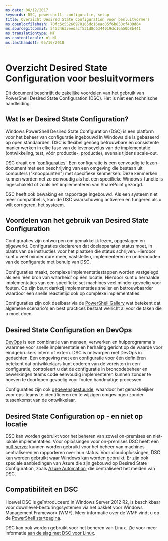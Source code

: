 ```yaml
---
ms.date: 06/12/2017
keywords: DSC, powershell, configuratie, setup
title: Overzicht Desired State Configuration voor besluitvormers
ms.openlocfilehash: 70fc5c55266970165dc16eac85f6b850cf409d64
ms.sourcegitcommit: 54534635eedacf531d8d6344019dc16a50b8b441
ms.translationtype: MT
ms.contentlocale: nl-NL
ms.lasthandoff: 05/16/2018
---
```

# <a name="desired-state-configuration-overview-for-decision-makers"></a>Overzicht Desired State Configuration voor besluitvormers

Dit document beschrijft de zakelijke voordelen van het gebruik van PowerShell Desired State Configuration (DSC). Het is niet een technische handleiding.

## <a name="what-is-desired-state-configuration"></a>Wat Is er Desired State Configuration?

Windows PowerShell Desired State Configuration (DSC) is een platform voor het beheer van configuratie ingebouwd in Windows die is gebaseerd op open standaarden. DSC is flexibel genoeg betrouwbare en consistente manier werken in elke fase van de levenscyclus van de implementatie (ontwikkeling, test, vóór productie-, productie), evenals tijdens scale-out.

DSC draait om '[configuraties](https://msdn.microsoft.com/powershell/dsc/configurations)'.
Een configuratie is een eenvoudig te lezen-document met een beschrijving van een omgeving die bestaan uit computers ("knooppunten") met specifieke kenmerken.
Deze kenmerken kunnen worden net zo eenvoudig als het een specifieke Windows-functie is ingeschakeld of zoals het implementeren van SharePoint gezorgd.

DSC heeft ook bewaking en rapportage ingebouwd.
Als een systeem niet meer compatibel is, kan de DSC waarschuwing activeren en fungeren als u wilt corrigeren, het systeem.

## <a name="benefits-of-using-desired-state-configuration"></a>Voordelen van het gebruik van Desired State Configuration

Configuraties zijn ontworpen om gemakkelijk lezen, opgeslagen en bijgewerkt.
Configuraties declareren dat doelapparaten status moet, in plaats van de instructies voor het plaatsen die status schrijven.
Hierdoor kunt u veel minder dure meer, vaststellen, implementeren en onderhouden van de configuratie met behulp van DSC.

Configuraties maakt, complexe implementatiestappen worden vastgelegd als een 'één bron van waarheid' op één locatie.
Hierdoor kunt u herhaalde implementaties van een specifieke set machines veel minder gevoelig voor fouten.
Op zijn beurt dankzij implementaties sneller en betrouwbaarder waardoor een snelle reactietijd ook op complexe implementaties.

Configuraties zijn ook deelbaar via de [PowerShell Gallery](https://powershellgallery.com) wat betekent dat algemene scenario's en best practices bestaat wellicht al voor de taken die u moet doen.


## <a name="desired-state-configuration-and-devops"></a>Desired State Configuration en DevOps

[DevOps](http://blogs.technet.com/b/ashleymcglone/archive/2015/11/20/devops-for-n00bs-ie-windows-people.aspx) is een combinatie van mensen, verwerken en hulpprogramma's waarmee voor snelle implementatie en herhaling gericht op de waarde voor eindgebruikers intern of extern.
DSC is ontworpen met DevOps in gedachten.
Een omgeving met een configuratie voor één definiëren betekent dat ontwikkelaars kunt coderen van de vereisten in een configuratie, controleert u dat de configuratie in broncodebeheer en bewerkingen teams code eenvoudig implementeren kunnen zonder te hoeven te doorlopen gevoelig voor fouten handmatige processen.

Configuraties zijn ook [gegevensgestuurde](https://msdn.microsoft.com/powershell/dsc/configdata), waardoor het gemakkelijker voor ops-teams te identificeren en te wijzigen omgevingen zonder tussenkomst van de ontwikkelaar.

## <a name="desired-state-configuration-on--and-off-premises"></a>Desired State Configuration op - en niet op locatie

DSC kan worden gebruikt voor het beheren van zowel on-premises en niet-lokale implementaties.
Voor oplossingen voor on-premises DSC heeft een [pull-server](https://msdn.microsoft.com/powershell/dsc/pullserver) kunnen worden gebruikt voor het beheer van machines centraliseren en rapporteren over hun status.
Voor cloudoplossingen, DSC kan worden gebruikt waar Windows kan worden gebruikt.
Er zijn ook speciale aanbiedingen van Azure die zijn gebouwd op Desired State Configuration, zoals [Azure Automation](https://azure.microsoft.com/en-us/documentation/services/automation/), die centraliseert het melden van DSC.

## <a name="dsc-and-compatibility"></a>Compatibiliteit en DSC

Hoewel DSC is geïntroduceerd in Windows Server 2012 R2, is beschikbaar voor downlevel-besturingssystemen via het pakket voor Windows Management Framework (WMF).
Meer informatie over de WMF vindt u op de [PowerShell startpagina](https://msdn.microsoft.com/en-us/powershell/).

DSC kan ook worden gebruikt voor het beheren van Linux. Zie voor meer informatie [aan de slag met DSC voor Linux](https://msdn.microsoft.com/en-us/powershell/dsc/lnxgettingstarted).